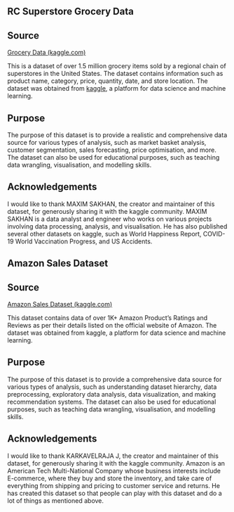 ## RC Superstore Grocery Data

## Source 

[Grocery Data (kaggle.com)](https://www.kaggle.com/datasets/maximsakhan/rc-superstore-grocery-data/)

This is a dataset of over 1.5 million grocery items sold by a regional chain of superstores in the United States. The dataset contains information such as product name, category, price, quantity, date, and store location. The dataset was obtained from [kaggle](https://www.kaggle.com/), a platform for data science and machine learning.

## Purpose

The purpose of this dataset is to provide a realistic and comprehensive data source for various types of analysis, such as market basket analysis, customer segmentation, sales forecasting, price optimisation, and more. The dataset can also be used for educational purposes, such as teaching data wrangling, visualisation, and modelling skills.

## Acknowledgements

I would like to thank MAXIM SAKHAN, the creator and maintainer of this dataset, for generously sharing it with the kaggle community. MAXIM SAKHAN is a data analyst and engineer who works on various projects involving data processing, analysis, and visualisation. He has also published several other datasets on kaggle, such as World Happiness Report, COVID-19 World Vaccination Progress, and US Accidents.

## Amazon Sales Dataset

## Source

[Amazon Sales Dataset (kaggle.com)](https://www.kaggle.com/datasets/karkavelrajaj/amazon-sales-dataset)

This dataset contains data of over 1K+ Amazon Product’s Ratings and Reviews as per their details listed on the official website of Amazon. The dataset was obtained from kaggle, a platform for data science and machine learning.

## Purpose

The purpose of this dataset is to provide a comprehensive data source for various types of analysis, such as understanding dataset hierarchy, data preprocessing, exploratory data analysis, data visualization, and making recommendation systems. The dataset can also be used for educational purposes, such as teaching data wrangling, visualisation, and modelling skills.

## Acknowledgements

I would like to thank KARKAVELRAJA J, the creator and maintainer of this dataset, for generously sharing it with the kaggle community. Amazon is an American Tech Multi-National Company whose business interests include E-commerce, where they buy and store the inventory, and take care of everything from shipping and pricing to customer service and returns. He has created this dataset so that people can play with this dataset and do a lot of things as mentioned above.